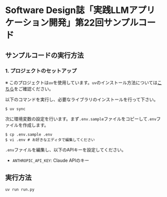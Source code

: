 # Software Design誌「実践LLMアプリケーション開発」第22回サンプルコード

## サンプルコードの実行方法

### 1. プロジェクトのセットアップ

※ このプロジェクトは`uv`を使用しています。`uv`のインストール方法については[こちら](https://github.com/astral-sh/uv)をご確認ください。

以下のコマンドを実行し、必要なライブラリのインストールを行って下さい。

```
$ uv sync
```

次に環境変数の設定を行います。まず`.env.sample`ファイルをコピーして`.env`ファイルを作成します。

```
$ cp .env.sample .env
$ vi .env # お好きなエディタで編集してください
```

`.env`ファイルを編集し、以下のAPIキーを設定してください。

- `ANTHROPIC_API_KEY`: Claude APIのキー

## 実行方法

```bash
uv run run.py
```